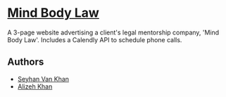 # [Mind Body Law](https://www.mindbodylaw.co.uk)

A 3-page website advertising a client's legal mentorship company, 'Mind Body Law'. Includes a Calendly API to schedule phone calls.

## Authors

* [Seyhan Van Khan](https://github.com/seyhanvankhan)
* [Alizeh Khan](https://github.com/alizehkhan)
